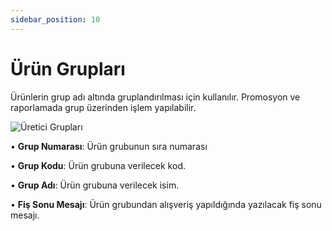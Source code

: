 ```yaml
---
sidebar_position: 10
---
```


# Ürün Grupları


Ürünlerin grup adı altında gruplandırılması için kullanılır. Promosyon ve raporlamada grup üzerinden işlem yapılabilir.

![Üretici Grupları](/img/moduller/urun-gruplari.png)

•	**Grup Numarası**: Ürün grubunun sıra numarası

•	**Grup Kodu**: Ürün grubuna verilecek kod.

•	**Grup Adı**: Ürün grubuna verilecek isim.

•	**Fiş Sonu Mesajı**: Ürün grubundan alışveriş yapıldığında yazılacak fiş sonu mesajı.

